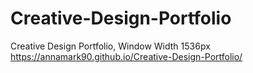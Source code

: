 # Creative-Design-Portfolio
Creative Design Portfolio, Window Width 1536px
https://annamark90.github.io/Creative-Design-Portfolio/

